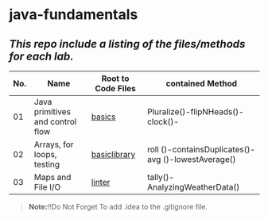# java-fundamentals
## ***This repo  include a listing of the files/methods for each lab.***
|No.| Name|Root to Code Files|contained Method|
|---|-----|------------------|----------------|
|01|Java primitives and control flow|[basics](/basics/app/src/main/java/basics/App.java)|Pluralize()-flipNHeads()-clock()-|
|02|Arrays, for loops, testing|[basiclibrary](/basiclibrary/lib/src)|roll ()-containsDuplicates()-avg ()-lowestAverage()|
|03|Maps and File I/O|[linter]()|tally()-AnalyzingWeatherData()|


>**Note:**!!Do Not Forget To add .idea to the .gitignore  file.